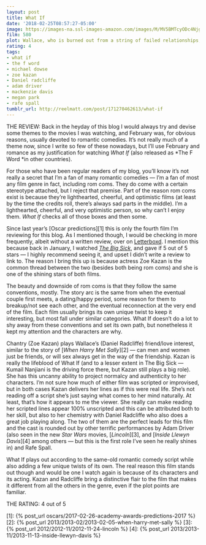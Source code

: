 ```yaml
---
layout: post
title: What If
date: '2018-02-25T08:57:27-05:00'
image: https://images-na.ssl-images-amazon.com/images/M/MV5BMTcyODc4Njg4OF5BMl5BanBnXkFtZTgwNDIwNDA4MTE@._V1_SY1000_SX675_AL_.jpg
film: 580
plot: Wallace, who is burned out from a string of failed relationships, forms an instant bond with Chantry, who lives with her longtime boyfriend. Together, they puzzle out what it means if your best friend is also the love of your life.
rating: 4
tags:
- what if
- the f word
- michael dowse
- zoe kazan
- Daniel radcliffe
- adam driver
- mackenzie davis
- megan park
- rafe spall
tumblr_url: http://reelmatt.com/post/171270462613/what-if
---
```


THE REVIEW: Back in the heyday of this blog I would always try and devise some themes to the movies I was watching, and February was, for obvious reasons, usually devoted to romantic comedies. It’s not really much of a theme now, since I write so few of these nowadays, but I’ll use February and romance as my justification for watching *What If* (also released as *The F Word *in other countries).

For those who have been regular readers of my blog, you’ll know it’s not really a secret that I’m a fan of many romantic comedies — I’m a fan of most any film genre in fact, including rom coms. They do come with a certain stereotype attached, but I reject that premise. Part of the reason rom coms exist is because they’re lighthearted, cheerful, and optimistic films (at least by the time the credits roll, there’s always sad parts in the middle). I’m a lighthearted, cheerful, and very optimistic person, so why can’t I enjoy them. *What If* checks all of those boxes and then some.

Since last year’s [Oscar predictions][1] this is only the fourth film I’m reviewing for this blog. As I mentioned though, I would be checking in more frequently, albeit without a written review, over on [Letterboxd](https://letterboxd.com/reelmatt/). I mention this because back in January, I watched [*The Big Sick*](https://letterboxd.com/reelmatt/films/diary/for/2018/01/12/), and gave if 5 out of 5 stars — I highly recommend seeing it, and upset I didn’t write a review to link to. The reason I bring this up is because actress Zoe Kazan is the common thread between the two (besides both being rom coms) and she is one of the shining stars of both films.

The beauty and downside of rom coms is that they follow the same conventions, mostly. The story arc is the same from when the eventual couple first meets, a dating/happy period, some reason for them to breakup/not see each other, and the eventual reconnection at the very end of the film. Each film usually brings its own unique twist to keep it interesting, but most fall under similar categories. What If doesn’t do a lot to shy away from these conventions and set its own path, but nonetheless it kept my attention and the characters are why.

Chantry (Zoe Kazan) plays Wallace’s (Daniel Radcliffe) friend/love interest, similar to the story of [*When Harry Met Sally*][2] — can men and women just be friends, or will sex always get in the way of the friendship. Kazan is really the lifeblood of What If (and to a lesser extent in The Big Sick — Kumail Nanjiani is the driving force there, but Kazan still plays a big role). She has this uncanny ability to project normalcy and authenticity to her characters. I’m not sure how much of either film was scripted or improvised, but in both cases Kazan delivers her lines as if this were real life. She’s not reading off a script she’s just saying what comes to her mind naturally. At least, that’s how it appears to me the viewer. She really can make reading her scripted lines appear 100% unscripted and this can be attributed both to her skill, but also to her chemistry with Daniel Radcliffe who also does a great job playing along. The two of them are the perfect leads for this film and the cast is rounded out by other terrific performances by Adam Driver (also seen in the new *Star Wars* movies, [*Lincoln*][3], and [*Inside Llewyn Davis*][4] among others — but this is the first role I’ve seen he really shines in) and Rafe Spall.

What If plays out according to the same-old romantic comedy script while also adding a few unique twists of its own. The real reason this film stands out though and would be one I watch again is because of its characters and its acting. Kazan and Radcliffe bring a distinctive flair to the film that makes it different from all the others in the genre, even if the plot points are familiar.

THE RATING: 4 out of 5

[1]: {% post_url oscars/2017-02-26-academy-awards-predictions-2017 %}
[2]: {% post_url 2013/2013-02/2013-02-05-when-harry-met-sally %}
[3]: {% post_url 2012/2012-11/2012-11-24-lincoln %}
[4]: {% post_url 2013/2013-11/2013-11-13-inside-llewyn-davis %}